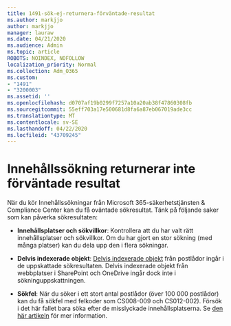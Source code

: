```yaml
---
title: 1491-sök-ej-returnera-förväntade-resultat
ms.author: markjjo
author: markjjo
manager: lauraw
ms.date: 04/21/2020
ms.audience: Admin
ms.topic: article
ROBOTS: NOINDEX, NOFOLLOW
localization_priority: Normal
ms.collection: Adm_O365
ms.custom:
- "1491"
- "3200003"
ms.assetid: ''
ms.openlocfilehash: d0707af19b0299f7257a10a20ab38f47860308fb
ms.sourcegitcommit: 55eff703a17e500681d8fa6a87eb067019ade3cc
ms.translationtype: MT
ms.contentlocale: sv-SE
ms.lasthandoff: 04/22/2020
ms.locfileid: "43709245"
---
```

# <a name="content-search-not-returning-expected-results"></a>Innehållssökning returnerar inte förväntade resultat

När du kör Innehållssökningar från Microsoft 365-säkerhetstjänsten & Compliance Center kan du få oväntade sökresultat. Tänk på följande saker som kan påverka sökresultaten:

- **Innehållsplatser och sökvillkor**: Kontrollera att du har valt rätt innehållsplatser och sökvillkor. Om du har gjort en stor sökning (med många platser) kan du dela upp den i flera sökningar.

- **Delvis indexerade objekt**: [Delvis indexerade objekt](https://docs.microsoft.com/office365/securitycompliance/partially-indexed-items-in-content-search) från postlådor ingår i de uppskattade sökresultaten. Delvis indexerade objekt från webbplatser i SharePoint och OneDrive ingår dock inte i sökninguppskattningen.

- **Sökfel**: När du söker i ett stort antal postlådor (över 100 000 postlådor) kan du få sökfel med felkoder som CS008-009 och CS012-002). Försök i det här fallet bara söka efter de misslyckade innehållsplatserna. Se [den här artikeln](https://docs.microsoft.com/office365/securitycompliance/retry-failed-content-search) för mer information.
